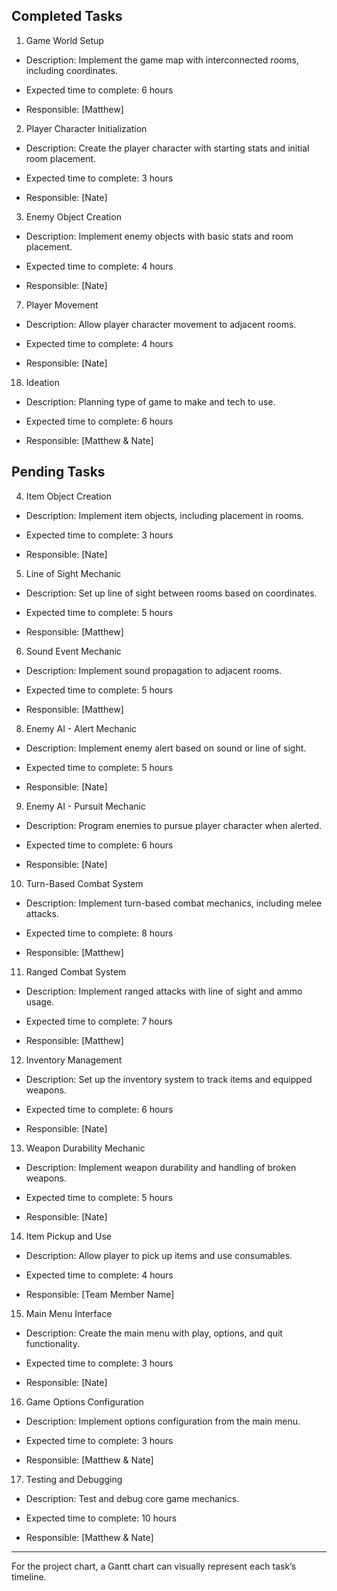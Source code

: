 
## Completed Tasks 

1. Game World Setup   

 - Description: Implement the game map with interconnected rooms, including coordinates.   

  - Expected time to complete: 6 hours   

 - Responsible: [Matthew]

    

2. Player Character Initialization   

- Description: Create the player character with starting stats and initial room placement.   

- Expected time to complete: 3 hours   

- Responsible: [Nate]   


 
3. Enemy Object Creation   

- Description: Implement enemy objects with basic stats and room placement.   

- Expected time to complete: 4 hours   

- Responsible: [Nate]
  


 7. Player Movement   

   - Description: Allow player character movement to adjacent rooms.   

   - Expected time to complete: 4 hours   

   - Responsible: [Nate]   

  

18. Ideation 

   - Description: Planning type of game to make and tech to use.   

   - Expected time to complete: 6 hours 

   - Responsible: [Matthew & Nate]   

 
## Pending Tasks 

4. Item Object Creation   

- Description: Implement item objects, including placement in rooms.   

- Expected time to complete: 3 hours   

- Responsible: [Nate]   

 

5. Line of Sight Mechanic   

- Description: Set up line of sight between rooms based on coordinates.   

- Expected time to complete: 5 hours   

- Responsible: [Matthew]   

 

6. Sound Event Mechanic   

- Description: Implement sound propagation to adjacent rooms.   

- Expected time to complete: 5 hours   

- Responsible: [Matthew]
  

 8. Enemy AI - Alert Mechanic   

   - Description: Implement enemy alert based on sound or line of sight.   

   - Expected time to complete: 5 hours   

   - Responsible: [Nate]   

 

9. Enemy AI - Pursuit Mechanic   

- Description: Program enemies to pursue player character when alerted.   

- Expected time to complete: 6 hours   

- Responsible: [Nate]   

 

10. Turn-Based Combat System   

   - Description: Implement turn-based combat mechanics, including melee attacks.   

   - Expected time to complete: 8 hours   

   - Responsible: [Matthew]   

 

11. Ranged Combat System   

   - Description: Implement ranged attacks with line of sight and ammo usage.   

   - Expected time to complete: 7 hours   

   - Responsible: [Matthew]   

 

12. Inventory Management   

   - Description: Set up the inventory system to track items and equipped weapons.   

   - Expected time to complete: 6 hours   

   - Responsible: [Nate]   

 

13. Weapon Durability Mechanic   

   - Description: Implement weapon durability and handling of broken weapons.   

   - Expected time to complete: 5 hours   

   - Responsible: [Nate]   

 

14. Item Pickup and Use   

   - Description: Allow player to pick up items and use consumables.   

   - Expected time to complete: 4 hours   

   - Responsible: [Team Member Name]   

 

15. Main Menu Interface   

   - Description: Create the main menu with play, options, and quit functionality.   

   - Expected time to complete: 3 hours   

   - Responsible: [Nate]   

 

16. Game Options Configuration   

   - Description: Implement options configuration from the main menu.   

   - Expected time to complete: 3 hours   

   - Responsible: [Matthew & Nate]   

 

17. Testing and Debugging   

   - Description: Test and debug core game mechanics.   

   - Expected time to complete: 10 hours   

   - Responsible: [Matthew & Nate]   

 

--- 

 

For the project chart, a Gantt chart can visually represent each task’s timeline.  

